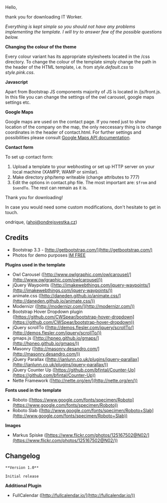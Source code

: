 Hello,

thank you for downloading IT Worker.


*Everything is kept simple so you should not have any problems implementing the template. I will try to answer few of the possible questions below.*


**Changing the colour of the theme**

Every colour variant has its appropriate stylesheets located in the /css directory. To change the colour of the template simply change the path in the header of the HTML template, i.e. from *style.default.css* to *style.pink.css*.


**Javascript**

Apart from Bootstrap JS components majority of JS is located in /js/front.js. In this file you can change the settings of the owl carousel, google maps settings etc. 

**Google Maps**

Google maps are used on the contact page. If you need just to show location of the company on the map, the only neccessary thing is to change coordinates in the header of contact.html. For further settings and possibilities please consult [Google Maps API documentation](https://developers.google.com/maps/documentation/javascript/).

**Contact form**

To set up contact form:

1. Upload a template to your webhosting or set up HTTP server on your local machine (XAMPP, WAMP or similar).
2. Make directory php/temp writeable (change attributes to 777)
3. Edit the options in contact.php file. The most important are: `$from` and `$sendTo`. The rest can remain as it is.

Thank you for downloading!

In case you would need some custom modifications, don't hesitate to get in touch.

ondrique, (ahoj@ondrejsvestka.cz)

## Credits ##

- Bootstrap 3.3 - [http://getbootstrap.com/](http://getbootstrap.com/)
- Photos for demo purposes [IM FREE](http://www.imcreator.com/free)

**Plugins used in the template**

- Owl Carousel ([http://www.owlgraphic.com/owlcarousel/](http://www.owlgraphic.com/owlcarousel/))
- jQuery Waypoints ([http://imakewebthings.com/jquery-waypoints/](http://imakewebthings.com/jquery-waypoints/))
- animate.css ([http://daneden.github.io/animate.css/](http://daneden.github.io/animate.css/))
- Modernizr ([http://modernizr.com/](http://modernizr.com/)) 
- Bootstrap Hover Dropdown plugin ([https://github.com/CWSpear/bootstrap-hover-dropdown](https://github.com/CWSpear/bootstrap-hover-dropdown))
- jQuery scrollTo ([http://demos.flesler.com/jquery/scrollTo/](http://demos.flesler.com/jquery/scrollTo/))
- gmaps.js ([http://hpneo.github.io/gmaps/](http://hpneo.github.io/gmaps/))
- Masonry ([http://masonry.desandro.com/](http://masonry.desandro.com/))
- jQuery Parallax ([http://ianlunn.co.uk/plugins/jquery-parallax](http://ianlunn.co.uk/plugins/jquery-parallax/))
- jQuery Counter Up ([https://github.com/bfintal/Counter-Up](https://github.com/bfintal/Counter-Up))
- Nette Framework ([http://nette.org/en/](http://nette.org/en/))


**Fonts used in the template**

- Roboto ([https://www.google.com/fonts/specimen/Roboto](https://www.google.com/fonts/specimen/Roboto))
- Roboto Slab ([http://www.google.com/fonts/specimen/Roboto+Slab](http://www.google.com/fonts/specimen/Roboto+Slab))

**Images**

- Markus Spiske ([https://www.flickr.com/photos/125167502@N02/](https://www.flickr.com/photos/125167502@N02/))

## Changelog ##

    
    **Version 1.0**
    
    Initial release


**Additional Plugin**

- FullCalendar ([http://fullcalendar.io/](http://fullcalendar.io/))


